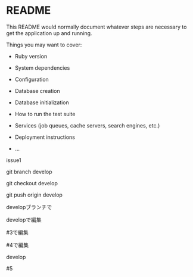 # README

This README would normally document whatever steps are necessary to get the
application up and running.

Things you may want to cover:

* Ruby version

* System dependencies

* Configuration

* Database creation

* Database initialization

* How to run the test suite

* Services (job queues, cache servers, search engines, etc.)

* Deployment instructions

* ...



issue1

git branch develop

git checkout develop

git push origin develop

developブランチで


developで編集

#3で編集

#4で編集

develop

#5
